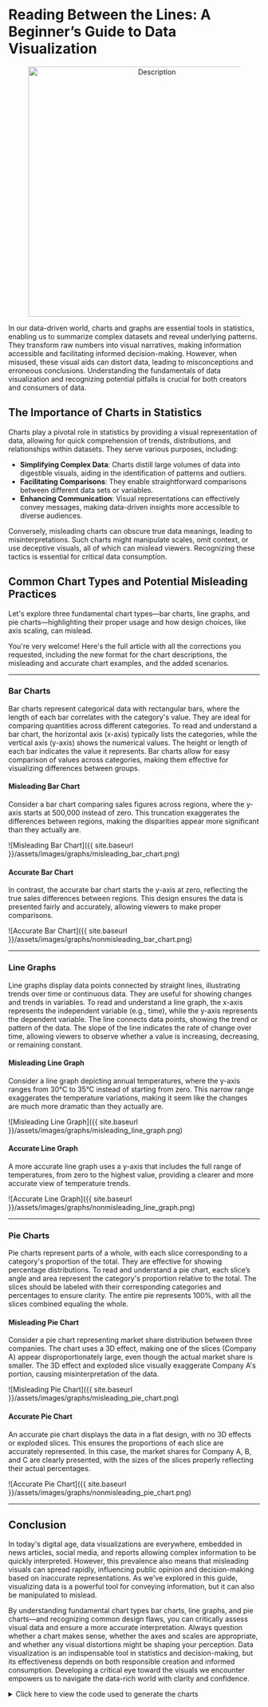 # Reading Between the Lines: A Beginner’s Guide to Data Visualization

<figure style="text-align: center;">
        <img src="{{ site.baseurl }}/assets/images/image8.jpg" alt="Description" width="500">
</figure>


In our data-driven world, charts and graphs are essential tools in statistics, enabling us to summarize complex datasets and reveal underlying patterns. They transform raw numbers into visual narratives, making information accessible and facilitating informed decision-making. However, when misused, these visual aids can distort data, leading to misconceptions and erroneous conclusions. Understanding the fundamentals of data visualization and recognizing potential pitfalls is crucial for both creators and consumers of data.

## The Importance of Charts in Statistics

Charts play a pivotal role in statistics by providing a visual representation of data, allowing for quick comprehension of trends, distributions, and relationships within datasets. They serve various purposes, including:

- **Simplifying Complex Data**: Charts distill large volumes of data into digestible visuals, aiding in the identification of patterns and outliers.
- **Facilitating Comparisons**: They enable straightforward comparisons between different data sets or variables.
- **Enhancing Communication**: Visual representations can effectively convey messages, making data-driven insights more accessible to diverse audiences.

Conversely, misleading charts can obscure true data meanings, leading to misinterpretations. Such charts might manipulate scales, omit context, or use deceptive visuals, all of which can mislead viewers. Recognizing these tactics is essential for critical data consumption.

## Common Chart Types and Potential Misleading Practices

Let's explore three fundamental chart types—bar charts, line graphs, and pie charts—highlighting their proper usage and how design choices, like axis scaling, can mislead.

You're very welcome! Here's the full article with all the corrections you requested, including the new format for the chart descriptions, the misleading and accurate chart examples, and the added scenarios.

---

### Bar Charts  
Bar charts represent categorical data with rectangular bars, where the length of each bar correlates with the category's value. They are ideal for comparing quantities across different categories. To read and understand a bar chart, the horizontal axis (x-axis) typically lists the categories, while the vertical axis (y-axis) shows the numerical values. The height or length of each bar indicates the value it represents. Bar charts allow for easy comparison of values across categories, making them effective for visualizing differences between groups.  

#### Misleading Bar Chart  
Consider a bar chart comparing sales figures across regions, where the y-axis starts at 500,000 instead of zero. This truncation exaggerates the differences between regions, making the disparities appear more significant than they actually are.

![Misleading Bar Chart]({{ site.baseurl }}/assets/images/graphs/misleading_bar_chart.png)  

#### Accurate Bar Chart  
In contrast, the accurate bar chart starts the y-axis at zero, reflecting the true sales differences between regions. This design ensures the data is presented fairly and accurately, allowing viewers to make proper comparisons.

![Accurate Bar Chart]({{ site.baseurl }}/assets/images/graphs/nonmisleading_bar_chart.png)  

---

### Line Graphs  
Line graphs display data points connected by straight lines, illustrating trends over time or continuous data. They are useful for showing changes and trends in variables. To read and understand a line graph, the x-axis represents the independent variable (e.g., time), while the y-axis represents the dependent variable. The line connects data points, showing the trend or pattern of the data. The slope of the line indicates the rate of change over time, allowing viewers to observe whether a value is increasing, decreasing, or remaining constant.  

#### Misleading Line Graph  
Consider a line graph depicting annual temperatures, where the y-axis ranges from 30°C to 35°C instead of starting from zero. This narrow range exaggerates the temperature variations, making it seem like the changes are much more dramatic than they actually are.

![Misleading Line Graph]({{ site.baseurl }}/assets/images/graphs/misleading_line_graph.png)  

#### Accurate Line Graph  
A more accurate line graph uses a y-axis that includes the full range of temperatures, from zero to the highest value, providing a clearer and more accurate view of temperature trends.

![Accurate Line Graph]({{ site.baseurl }}/assets/images/graphs/nonmisleading_line_graph.png)  

---

### Pie Charts  
Pie charts represent parts of a whole, with each slice corresponding to a category's proportion of the total. They are effective for showing percentage distributions. To read and understand a pie chart, each slice’s angle and area represent the category's proportion relative to the total. The slices should be labeled with their corresponding categories and percentages to ensure clarity. The entire pie represents 100%, with all the slices combined equaling the whole.  

#### Misleading Pie Chart  
Consider a pie chart representing market share distribution between three companies. The chart uses a 3D effect, making one of the slices (Company A) appear disproportionately large, even though the actual market share is smaller. The 3D effect and exploded slice visually exaggerate Company A's portion, causing misinterpretation of the data.

![Misleading Pie Chart]({{ site.baseurl }}/assets/images/graphs/misleading_pie_chart.png)  

#### Accurate Pie Chart  
An accurate pie chart displays the data in a flat design, with no 3D effects or exploded slices. This ensures the proportions of each slice are accurately represented. In this case, the market shares for Company A, B, and C are clearly presented, with the sizes of the slices properly reflecting their actual percentages.

![Accurate Pie Chart]({{ site.baseurl }}/assets/images/graphs/nonmisleading_pie_chart.png)  

---

## Conclusion

In today's digital age, data visualizations are everywhere, embedded in news articles, social media, and reports allowing complex information to be quickly interpreted. However, this prevalence also means that misleading visuals can spread rapidly, influencing public opinion and decision-making based on inaccurate representations. As we've explored in this guide, visualizing data is a powerful tool for conveying information, but it can also be manipulated to mislead.

By understanding fundamental chart types bar charts, line graphs, and pie charts—and recognizing common design flaws, you can critically assess visual data and ensure a more accurate interpretation. Always question whether a chart makes sense, whether the axes and scales are appropriate, and whether any visual distortions might be shaping your perception. Data visualization is an indispensable tool in statistics and decision-making, but its effectiveness depends on both responsible creation and informed consumption. Developing a critical eye toward the visuals we encounter empowers us to navigate the data-rich world with clarity and confidence.

<details>
  <summary>Click here to view the code used to generate the charts</summary>

{% highlight bash %}
# Create a directory for the images if it doesn't exist
mkdir -p graphs

python - << 'EOF'
import matplotlib.pyplot as plt
import numpy as np

# ------------------------------
# Bar Charts
# ------------------------------
regions = ['Region A', 'Region B', 'Region C']
values = [600000, 650000, 700000]

# Misleading Bar Chart: y-axis starting at 500,000
plt.figure(figsize=(6,4))
plt.bar(regions, values, color='skyblue')
plt.ylim(500000, max(values)+10000)
plt.title("Misleading Bar Chart (Truncated y-axis)")
plt.ylabel("Sales")
plt.xlabel("Regions")
plt.tight_layout()
plt.savefig("graphs/misleading_bar_chart.png")
plt.close()

# Accurate Bar Chart: y-axis starting at 0
plt.figure(figsize=(6,4))
plt.bar(regions, values, color='lightgreen')
plt.ylim(0, max(values)+100000)
plt.title("Accurate Bar Chart (Full y-axis)")
plt.ylabel("Sales")
plt.xlabel("Regions")
plt.tight_layout()
plt.savefig("graphs/accurate_bar_chart.png")
plt.close()

# ------------------------------
# Line Graphs
# ------------------------------
years = np.arange(2000, 2011)
temperatures = [30.1, 30.3, 30.2, 30.5, 30.4, 30.6, 30.8, 30.7, 30.9, 31.0, 31.2]

# Misleading Line Graph: y-axis set to narrow range
plt.figure(figsize=(6,4))
plt.plot(years, temperatures, marker='o', linestyle='-', color='coral')
plt.ylim(30, 31.5)
plt.title("Misleading Line Graph (Narrow y-axis)")
plt.ylabel("Temperature (°C)")
plt.xlabel("Year")
plt.tight_layout()
plt.savefig("graphs/misleading_line_graph.png")
plt.close()

# Accurate Line Graph: y-axis including full range
plt.figure(figsize=(6,4))
plt.plot(years, temperatures, marker='o', linestyle='-', color='seagreen')
plt.ylim(0, 35)
plt.title("Accurate Line Graph (Full y-axis)")
plt.ylabel("Temperature (°C)")
plt.xlabel("Year")
plt.tight_layout()
plt.savefig("graphs/accurate_line_graph.png")
plt.close()

# ------------------------------
# Pie Charts
# ------------------------------
labels = ['Company A', 'Company B', 'Company C']
sizes = [40, 35, 25]
colors = ['gold', 'lightblue', 'lightcoral']

# Misleading Pie Chart: with shadow and exploded effect (simulating 3D effect)
explode = (0.1, 0, 0)  # Explode first slice
plt.figure(figsize=(6,4))
plt.pie(sizes, labels=labels, autopct='%1.1f%%', startangle=140, shadow=True, explode=explode)
plt.title("Misleading Pie Chart (3D effect)")
plt.axis('equal')
plt.savefig("graphs/misleading_pie_chart.png")
plt.close()

# Accurate Pie Chart: Flat design
plt.figure(figsize=(6,4))
plt.pie(sizes, labels=labels, autopct='%1.1f%%', startangle=140, shadow=False)
plt.title("Accurate Pie Chart (Flat design)")
plt.axis('equal')
plt.savefig("graphs/accurate_pie_chart.png")
plt.close()
EOF

echo "Graphs generated and saved in the 'graphs' directory."
{% endhighlight %}
</details>
